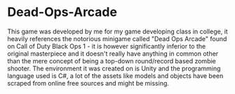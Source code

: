 # Dead-Ops-Arcade
This game was developed by me for my game developing class in college, it heavily references the notorious minigame called "Dead Ops Arcade" found on Call of Duty Black Ops 1 - it is however significantly inferior to the original masterpiece and it doesn't really have anything in common other than the mere concept of being a top-down round/record based zombie shooter. 
The environment it was created on is Unity and the programming language used is C#, a lot of the assets like models and objects have been scraped from online free sources and might be missing. 
